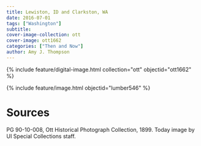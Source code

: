 ```yaml
---
title: Lewiston, ID and Clarkston, WA
date: 2016-07-01
tags: ["Washington"]
subtitle: 
cover-image-collection: ott
cover-image: ott1662
categories: ["Then and Now"]
author: Amy J. Thompson
---
```


{% include feature/digital-image.html collection="ott" objectid="ott1662" %}

{% include feature/image.html objectid="lumber546" %}

# Sources

PG 90-10-008, Ott Historical Photograph Collection, 1899. Today image by UI Special Collections staff.